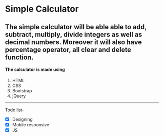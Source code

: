 # **Simple Calculator** 
The simple calculator will be able able to add, subtract, multiply, divide integers as well as decimal numbers. Moreover it will also have percentage operator, all clear and delete function.  
---
#### The calculator is made using 
1. HTML
1. CSS
1. Bootstrap
1. jQuery 
---
Todo list-  
- [x] Designing
- [x] Mobile responsive 
- [x] JS 

